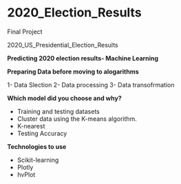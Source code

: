 # 2020_Election_Results
Final Project

2020_US_Presidential_Election_Results

**Predicting 2020 election results- Machine Learning**

**Preparing Data before moving to alogarithms**

1- Data Slection
2- Data processing
3- Data transofrmation

**Which model did you choose and why?**

- Training and testing datasets
- Cluster data using the K-means algorithm.
- K-nearest
- Testing Accuracy

**Technologies to use**

- Scikit-learning
- Plotly
- hvPlot
